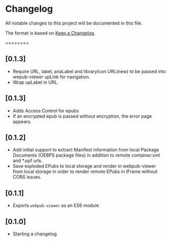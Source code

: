 # Changelog

All notable changes to this project will be documented in this file.

The format is based on [Keep a Changelog](https://keepachangelog.com/en/1.0.0/).

========
## [0.1.3]
- Require URL, label, ariaLabel and libraryIcon URL(new) to be passed into wepub-viewer upLink for navigation.  
- Wrap upLabel in URL.

## [0.1.3]
- Adds Access Control for epubs
- If an encrypted epub is passed without encryption, the error page appears. 


## [0.1.2]

- Add initial support to extract Manifest information from local Package Documents (OEBPS package files) in addition to remote container.xml and *.opf urls.
- Save exploded EPubs to local storage and render in webpub-viewer from local storage in order to render remote EPubs in IFrame without CORS issues.

## [0.1.1]

- Exports `webpub-viewer` as an ES6 module

## [0.1.0]

- Starting a changelog
